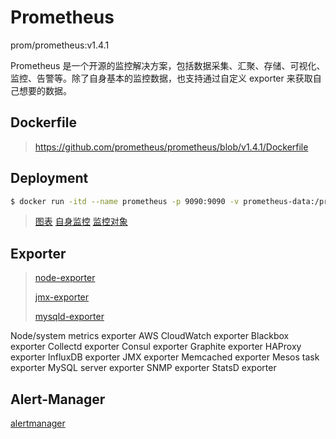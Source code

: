 # Prometheus

prom/prometheus:v1.4.1

Prometheus 是一个开源的监控解决方案，包括数据采集、汇聚、存储、可视化、监控、告警等。除了自身基本的监控数据，也支持通过自定义 exporter 来获取自己想要的数据。


## Dockerfile

> https://github.com/prometheus/prometheus/blob/v1.4.1/Dockerfile


## Deployment

```bash
$ docker run -itd --name prometheus -p 9090:9090 -v prometheus-data:/prometheus prom/prometheus:v1.4.1
```

> [图表](http://localhost:9090/graph)
> [自身监控](http://localhost:9090/metrics)
> [监控对象](http://localhost:9090/targets)


## Exporter

> [node-exporter](./node-exporter/README.md)
>
> [jmx-exporter](./jmx-exporter/README.md)
>
> [mysqld-exporter](./mysqld-exporter/README.md)

Node/system metrics exporter
AWS CloudWatch exporter
Blackbox exporter
Collectd exporter
Consul exporter
Graphite exporter
HAProxy exporter
InfluxDB exporter
JMX exporter
Memcached exporter
Mesos task exporter
MySQL server exporter
SNMP exporter
StatsD exporter


## Alert-Manager

[alertmanager](./alertmanager/README.md)
